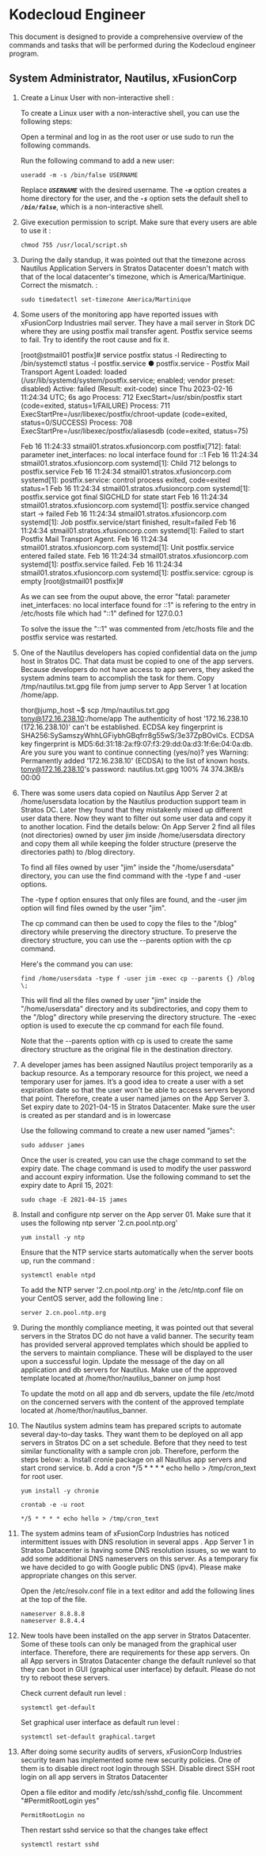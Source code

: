 # Kodecloud Engineer
This document is designed to provide a comprehensive overview of the commands and tasks that will be performed during the Kodecloud engineer program.


## System Administrator, Nautilus, xFusionCorp

 1. Create a Linux User with non-interactive shell :

    To create a Linux user with a non-interactive shell, you can use the following steps:

    Open a terminal and log in as the root user or use sudo to run the following commands.

    Run the following command to add a new user:

    ```
    useradd -m -s /bin/false USERNAME
    ```

    Replace ***`USERNAME`*** with the desired username. The ***`-m`*** option creates a home directory for the user, and the ***`-s`*** option sets the default shell to ***`/bin/false`***, which is a non-interactive shell.

 2. Give execution permission to script. Make sure that every users are able to use it :

    ```
    chmod 755 /usr/local/script.sh
    ```

 3. During the daily standup, it was pointed out that the timezone across Nautilus Application Servers in Stratos Datacenter doesn't match with that of the local datacenter's
    timezone, which is America/Martinique. Correct the mismatch. :

    
    ```
    sudo timedatectl set-timezone America/Martinique
    ```

4. Some users of the monitoring app have reported issues with xFusionCorp Industries mail server. They have a mail server in Stork DC where they are using postfix mail transfer agent. Postfix service seems to fail. Try to identify the root cause and fix it.

   
   [root@stmail01 postfix]# service postfix status -l
   Redirecting to /bin/systemctl status  -l postfix.service
●  postfix.service - Postfix Mail Transport Agent
   Loaded: loaded (/usr/lib/systemd/system/postfix.service; enabled; vendor preset: disabled)
   Active: failed (Result: exit-code) since Thu 2023-02-16 11:24:34 UTC; 6s ago
   Process: 712 ExecStart=/usr/sbin/postfix start (code=exited, status=1/FAILURE)
   Process: 711 ExecStartPre=/usr/libexec/postfix/chroot-update (code=exited, status=0/SUCCESS)
   Process: 708 ExecStartPre=/usr/libexec/postfix/aliasesdb (code=exited, status=75)

   Feb 16 11:24:33 stmail01.stratos.xfusioncorp.com postfix[712]: fatal: parameter inet_interfaces: no local interface found for ::1
   Feb 16 11:24:34 stmail01.stratos.xfusioncorp.com systemd[1]: Child 712 belongs to postfix.service
   Feb 16 11:24:34 stmail01.stratos.xfusioncorp.com systemd[1]: postfix.service: control process exited, code=exited status=1
   Feb 16 11:24:34 stmail01.stratos.xfusioncorp.com systemd[1]: postfix.service got final SIGCHLD for state start
   Feb 16 11:24:34 stmail01.stratos.xfusioncorp.com systemd[1]: postfix.service changed start -> failed
   Feb 16 11:24:34 stmail01.stratos.xfusioncorp.com systemd[1]: Job postfix.service/start finished, result=failed
   Feb 16 11:24:34 stmail01.stratos.xfusioncorp.com systemd[1]: Failed to start Postfix Mail Transport Agent.
   Feb 16 11:24:34 stmail01.stratos.xfusioncorp.com systemd[1]: Unit postfix.service entered failed state.
   Feb 16 11:24:34 stmail01.stratos.xfusioncorp.com systemd[1]: postfix.service failed.
   Feb 16 11:24:34 stmail01.stratos.xfusioncorp.com systemd[1]: postfix.service: cgroup is empty
   [root@stmail01 postfix]#
   

   As we can see from the ouput above, the error "fatal: parameter inet_interfaces: no local interface found for ::1" is refering 
   to the entry in /etc/hosts file which had "::1" defined for 127.0.0.1

   To solve the issue the "::1" was commented from /etc/hosts file and the postfix service was restarted.

5. One of the Nautilus developers has copied confidential data on the jump host in Stratos DC. That data must be copied to one of the app servers. Because developers do not have access to app servers, they asked the system admins team to accomplish the task for them.
Copy /tmp/nautilus.txt.gpg file from jump server to App Server 1 at location /home/app.

   thor@jump_host ~$ scp /tmp/nautilus.txt.gpg tony@172.16.238.10:/home/app
   The authenticity of host '172.16.238.10 (172.16.238.10)' can't be established.
   ECDSA key fingerprint is SHA256:SySamszyWhhLGFiybhGBqfrr8g55wS/3e37ZpBOvICs.
   ECDSA key fingerprint is MD5:6d:31:18:2a:f9:07:f3:29:dd:0a:d3:1f:6e:04:0a:db.
   Are you sure you want to continue connecting (yes/no)? yes
   Warning: Permanently added '172.16.238.10' (ECDSA) to the list of known hosts.
   tony@172.16.238.10's password: 
   nautilus.txt.gpg                                                               100%   74   374.3KB/s   00:00

6. There was some users data copied on Nautilus App Server 2 at /home/usersdata location by the Nautilus production support team in Stratos DC. Later they found that they mistakenly mixed up different user data there. Now they want to filter out some user data and copy it to another location. Find the details below:
On App Server 2 find all files (not directories) owned by user jim inside /home/usersdata directory and copy them all while keeping the folder structure (preserve the directories path) to /blog directory.

      To find all files owned by user "jim" inside the "/home/usersdata" directory, you can use the find command with the -type f and -user options.

   The -type f option ensures that only files are found, and the -user jim option will find files owned by the user "jim".

   The cp command can then be used to copy the files to the "/blog" directory while preserving the directory structure. To preserve the directory structure, you can use the --parents option with the cp command.

   Here's the command you can use:

   ```
   find /home/usersdata -type f -user jim -exec cp --parents {} /blog \;
   ```

   This will find all the files owned by user "jim" inside the "/home/usersdata" directory and its subdirectories, and copy them to the "/blog" directory while preserving the directory structure. The -exec option is used to execute the cp command for each file found.

   Note that the --parents option with cp is used to create the same directory structure as the original file in the destination directory.

7. A developer james has been assigned Nautilus project temporarily as a backup resource. As a temporary resource for this project, we need a temporary user for james. It’s a good idea to create a user with a set expiration date so that the user won't be able to access servers beyond that point.
Therefore, create a user named james on the App Server 3. Set expiry date to 2021-04-15 in Stratos Datacenter. Make sure the user is created as per standard and is in lowercase

   Use the following command to create a new user named "james":

   ```
   sudo adduser james
   ```

   Once the user is created, you can use the chage command to set the expiry date. The chage command is used to modify the user password and account expiry information. Use the following command to set the expiry date to April 15, 2021:

   ```
   sudo chage -E 2021-04-15 james
   ```

8. Install and configure ntp server on the App server 01. Make sure that it uses the following ntp server '2.cn.pool.ntp.org'

   ```
   yum install -y ntp
   ```


   Ensure that the NTP service starts automatically when the server boots up, run the command :


   ```
   systemctl enable ntpd

   ```


   To add the NTP server '2.cn.pool.ntp.org' in the /etc/ntp.conf file on your CentOS server, add the following line :

   ```
   server 2.cn.pool.ntp.org
   ```

9. During the monthly compliance meeting, it was pointed out that several servers in the Stratos DC do not have a valid banner. The security team has provided serveral approved templates which should be applied to the servers to maintain compliance. These will be displayed to the user upon a successful login.
Update the message of the day on all application and db servers for Nautilus. Make use of the approved template located at /home/thor/nautilus_banner on jump host


   To update the motd on all app and db servers, update the file /etc/motd on the concerned servers with the content of the approved template located at /home/thor/nautilus_banner.

10. The Nautilus system admins team has prepared scripts to automate several day-to-day tasks. They want them to be deployed on all app servers in Stratos DC on a set schedule. Before that they need to test similar functionality with a sample cron job. Therefore, perform the steps below:
a. Install cronie package on all Nautilus app servers and start crond service.
b. Add a cron */5 * * * * echo hello > /tmp/cron_text for root user.

      ```
      yum install -y chronie
      ```

      ```
      crontab -e -u root
      ```

      ```
      */5 * * * * echo hello > /tmp/cron_text
      ```

11. The system admins team of xFusionCorp Industries has noticed intermittent issues with DNS resolution in several apps . App Server 1 in Stratos Datacenter is having some DNS resolution issues, so we want to add some additional DNS nameservers on this server. As a temporary fix we have decided to go with Google public DNS (ipv4). Please make appropriate changes on this server.

      Open the /etc/resolv.conf file in a text editor and add the following lines at the top of the file.


      ```
      nameserver 8.8.8.8
      nameserver 8.8.4.4
      ```

12. New tools have been installed on the app server in Stratos Datacenter. Some of these tools can only be managed from the graphical user interface. Therefore, there are requirements for these app servers. On all App servers in Stratos Datacenter change the default runlevel so that they can boot in GUI (graphical user interface) by default. Please do not try to reboot these servers.

      Check current default run level :

      ```
      systemctl get-default
      ```

      Set graphical user interface as default run level :
      
      ```
      systemctl set-default graphical.target
      ```

13. After doing some security audits of servers, xFusionCorp Industries security team has implemented some new security policies. One of them is to disable direct root login through SSH.
    Disable direct SSH root login on all app servers in Stratos Datacenter

      Open a file editor and modify  /etc/ssh/sshd_config file.
      Uncomment "#PermitRootLogin yes"

      ```
      PermitRootLogin no
      ```

      Then restart sshd service so that the changes take effect

      ```
      systemctl restart sshd
      ```